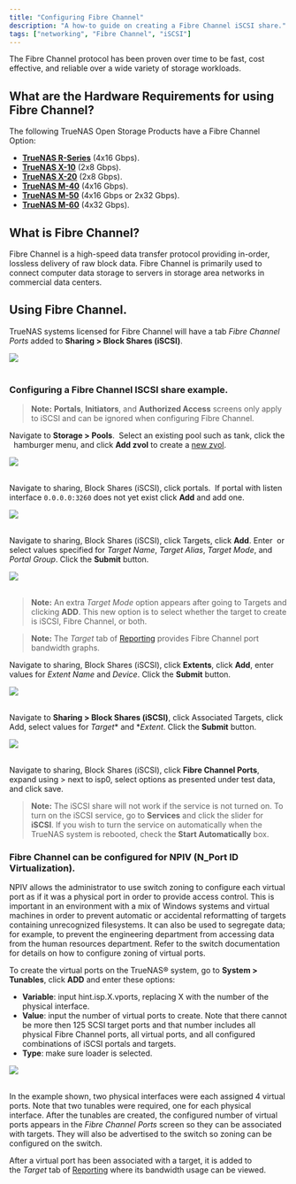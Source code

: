 ```yaml
---
title: "Configuring Fibre Channel"
description: "A how-to guide on creating a Fibre Channel iSCSI share."
tags: ["networking", "Fibre Channel", "iSCSI"]
---
```


The Fibre Channel protocol has been proven over time to be fast, cost effective, and reliable over a wide variety of storage workloads.

## What are the Hardware Requirements for using Fibre Channel?

The following TrueNAS Open Storage Products have a Fibre Channel Option:

* <a href="https://www.truenas.com/r-series/">**TrueNAS R-Series**</a> (4x16 Gbps).
* <a href="https://www.truenas.com/x-series/">**TrueNAS X-10**</a> (2x8 Gbps).
* <a href="https://www.truenas.com/x-series/">**TrueNAS X-20**</a> (2x8 Gbps).
* <a href="https://www.truenas.com/m-series/">**TrueNAS M-40**</a> (4x16 Gbps).
* <a href="https://www.truenas.com/m-series/">**TrueNAS M-50**</a> (4x16 Gbps or 2x32 Gbps).
* <a href="https://www.truenas.com/m-series/">**TrueNAS M-60**</a> (4x32 Gbps).

## What is Fibre Channel?
Fibre Channel is a high-speed data transfer protocol providing in-order, lossless delivery of raw block data. Fibre Channel is primarily used to connect computer data storage to servers in storage area networks in commercial data centers.

## Using Fibre Channel.

TrueNAS systems licensed for Fibre Channel will have a tab *Fibre Channel Ports* added to **Sharing > Block Shares (iSCSI)**.

<img src="/images/FibreTab.png"><br><br>

### Configuring a Fibre Channel ISCSI share example.

> **Note:** **Portals**, **Initiators**, and **Authorized Access** screens only apply to iSCSI and can be ignored when configuring Fibre Channel.

Navigate to **Storage > Pools**.  Select an existing pool such as tank, click the <i class="fa fa-bars" aria-hidden="true"></i>&nbsp; hamburger menu, and click **Add zvol** to create a <a href="/hub/initial-setup/storage/zvols/">new zvol</a>. 

<img src="/images/FibrezvolPool.png"><br><br>

Navigate to sharing, Block Shares (iSCSI), click portals.  If portal with listen interface `0.0.0.0:3260` does not yet exist click **Add** and add one.

<img src="/images/FiberAddPortals.png"><br><br>

Navigate to sharing, Block Shares (iSCSI), click Targets, click **Add**. Enter  or select values specified for *Target Name*, *Target Alias*, *Target Mode*, and *Portal Group*. Click the **Submit** button.

<img src="/images/FibreAddTarget"><br><br>

> **Note:** An extra *Target Mode* option appears after going to Targets and clicking **ADD**. This new option is to select whether the target to create is iSCSI, Fibre Channel, or both.

> **Note:** The *Target* tab of <a href="/hub/tasks/administrative/system-reporting/#graphs">Reporting</a> provides Fibre Channel port bandwidth graphs.

Navigate to sharing, Block Shares (iSCSI), click **Extents**, click **Add**, enter values for *Extent Name* and *Device*. Click the **Submit** button.

<img src="/images/FibreAddExtents.png"><br><br>

Navigate to **Sharing > Block Shares (iSCSI)**, click Associated Targets, click Add, select values for *Target** and **Extent*. Click the **Submit** button.

<img src="/images/FibreAddAssoc.png"><br><br>

Navigate to sharing, Block Shares (iSCSI), click **Fibre Channel Ports**, expand using > next to isp0, select options as presented under test data, and click save.

> **Note:** The iSCSI share will not work if the service is not turned on. To turn on the iSCSI service, go to **Services** and click the slider for **iSCSI**. If you wish to turn the service on automatically when the TrueNAS system is rebooted, check the **Start Automatically** box.

### Fibre Channel can be configured for NPIV (N_Port ID Virtualization). 

NPIV allows the administrator to use switch zoning to configure each virtual port as if it was a physical port in order to provide access control. This is important in an environment with a mix of Windows systems and virtual machines in order to prevent automatic or accidental reformatting of targets containing unrecognized filesystems. It can also be used to segregate data; for example, to prevent the engineering department from accessing data from the human resources department. Refer to the switch documentation for details on how to configure zoning of virtual ports.

To create the virtual ports on the TrueNAS® system, go to **System > Tunables**, click **ADD** and enter these options:

* **Variable**: input hint.isp.X.vports, replacing X with the number of the physical interface.
* **Value**: input the number of virtual ports to create. Note that there cannot be more then 125 SCSI target ports and that number includes all physical Fibre Channel ports, all virtual ports, and all configured combinations of iSCSI portals and targets.
* **Type**: make sure loader is selected.

<img src="/images/FibreTunables.png"><br><br>

In the example shown, two physical interfaces were each assigned 4 virtual ports. Note that two tunables were required, one for each physical interface. After the tunables are created, the configured number of virtual ports appears in the *Fibre Channel Ports* screen so they can be associated with targets. They will also be advertised to the switch so zoning can be configured on the switch. 

After a virtual port has been associated with a target, it is added to the *Target* tab of <a href="/hub/tasks/administrative/system-reporting/#graphs">Reporting</a> where its bandwidth usage can be viewed.
